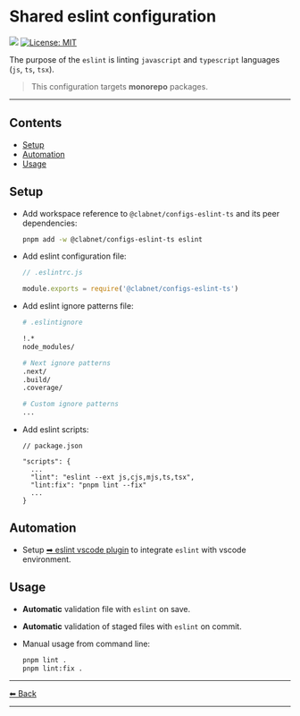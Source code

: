 # Shared eslint configuration

![](https://img.shields.io/npm/v/@clabnet/configs-eslint-ts.svg?color=brightgreen) [![License: MIT](https://img.shields.io/badge/License-MIT-yellow.svg)](#)

The purpose of the `eslint` is linting `javascript` and `typescript` languages (`js`, `ts`, `tsx`).

> This configuration targets **monorepo** packages.

---

## Contents

- [Setup](#setup)
- [Automation](#automation)
- [Usage](#usage)

## Setup

- Add workspace reference to `@clabnet/configs-eslint-ts` and its peer dependencies:

  ```sh
  pnpm add -w @clabnet/configs-eslint-ts eslint
  ```

- Add eslint configuration file:

  ```js
  // .eslintrc.js

  module.exports = require('@clabnet/configs-eslint-ts')
  ```

- Add eslint ignore patterns file:

  ```sh
  # .eslintignore

  !.*
  node_modules/

  # Next ignore patterns
  .next/
  .build/
  .coverage/

  # Custom ignore patterns
  ...
  ```

- Add eslint scripts:

  ```jsonc
  // package.json

  "scripts": {
    ...
    "lint": "eslint --ext js,cjs,mjs,ts,tsx",
    "lint:fix": "pnpm lint --fix"
    ...
  }
  ```

## Automation

- Setup [➡ eslint vscode plugin](../../docs/plugins/vscode-eslint.md) to integrate `eslint` with vscode environment.

## Usage

- **Automatic** validation file with `eslint` on save.
- **Automatic** validation of staged files with `eslint` on commit.
- Manual usage from command line:

  ```sh
  pnpm lint .
  pnpm lint:fix .
  ```

---

[⬅ Back](../../README.md)

---
